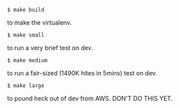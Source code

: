 
```
$ make build
```
to make the virtualenv.

```
$ make small
```
to run a very brief test on dev.

```
$ make medium
```
to run a fair-sized (1490K hites in 5mins) test on dev.

```
$ make large
```
to pound heck out of dev from AWS.  DON'T DO THIS YET.

